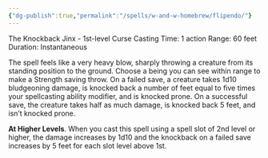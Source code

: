 ```yaml
---
{"dg-publish":true,"permalink":"/spells/w-and-w-homebrew/flipendo/"}
---
```


The Knockback Jinx - 1st-level Curse 
Casting Time: 1 action 
Range: 60 feet 
Duration: Instantaneous 

The spell feels like a very heavy blow, sharply throwing a creature from its standing position to the ground. Choose a being you can see within range to make a Strength saving throw. On a failed save, a creature takes 1d10 bludgeoning damage, is knocked back a number of feet equal to five times your spellcasting ability modifier, and is knocked prone. On a successful save, the creature takes half as much damage, is knocked back 5 feet, and isn’t knocked prone.

**At Higher Levels**. When you cast this spell using a spell slot of 2nd level or higher, the damage increases by 1d10 and the knockback on a failed save increases by 5 feet for each slot level above 1st.